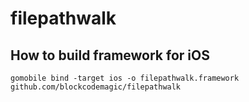# filepathwalk
## How to build framework for iOS
```
gomobile bind -target ios -o filepathwalk.framework github.com/blockcodemagic/filepathwalk
```